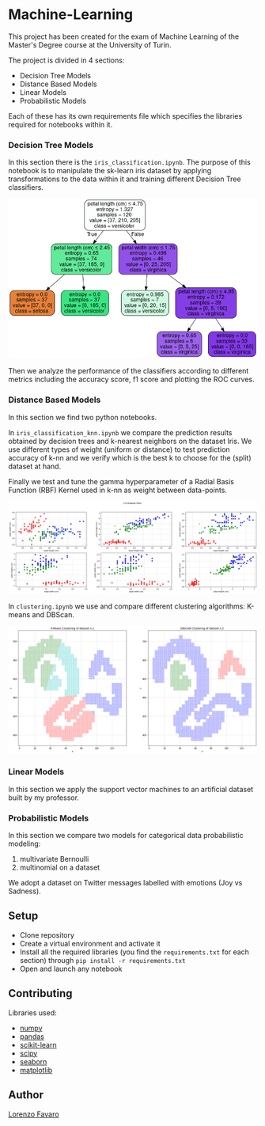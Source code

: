# Machine-Learning
This project has been created for the exam of Machine Learning of the Master's Degree course at the University of Turin.

The project is divided in 4 sections:
 - Decision Tree Models
 - Distance Based Models
 - Linear Models
 - Probabilistic Models

Each of these has its own requirements file which specifies the libraries required for notebooks within it.

### Decision Tree Models
In this section there is the `iris_classification.ipynb`.
The purpose of this notebook is to manipulate the sk-learn iris dataset by applying transformations to the data within it and training different Decision Tree classifiers.

<p align="center">
  <img src="https://github.com/lorenzofavaro/Machine-Learning/blob/main/docs/decision-tree.png"/>
</p>

Then we analyze the performance of the classifiers according to different metrics including the accuracy score, f1 score and plotting the ROC curves.

### Distance Based Models
In this section we find two python notebooks.

In `iris_classification_knn.ipynb` we compare the prediction results obtained by decision trees and k-nearest neighbors on the dataset Iris. We use different types of weight (uniform or distance) to test prediction accuracy of k-nn and we verify which is the best k to choose for the (split) dataset at hand.

Finally we test and tune the gamma hyperparameter of a Radial Basis Function (RBF) Kernel used in k-nn as weight between data-points.

<p align="center">
  <img src="https://github.com/lorenzofavaro/Machine-Learning/blob/main/docs/knn.png"/>
</p>

In `clustering.ipynb` we use and compare different clustering algorithms: K-means and DBScan.

<p align="center">
  <img src="https://github.com/lorenzofavaro/Machine-Learning/blob/main/docs/clustering.png"/>
</p>

### Linear Models
In this section we apply the support vector machines to an artificial dataset built by my professor.

### Probabilistic Models
In this section we compare two models for categorical data probabilistic modeling: 
1. multivariate Bernoulli 
2. multinomial on a dataset 

We adopt a dataset on Twitter messages labelled with emotions (Joy vs Sadness).

## Setup
- Clone repository
- Create a virtual environment and activate it
- Install all the required libraries (you find the `requirements.txt` for each section) through `pip install -r requirements.txt`
- Open and launch any notebook

## Contributing
Libraries used:
- [numpy](https://numpy.org/)
- [pandas](https://pandas.pydata.org/)
- [scikit-learn](https://scikit-learn.org/stable/)
- [scipy](https://scipy.org/)
- [seaborn](https://seaborn.pydata.org/)
- [matplotlib](https://matplotlib.org/)

## Author
[Lorenzo Favaro](https://github.com/lorenzofavaro)
